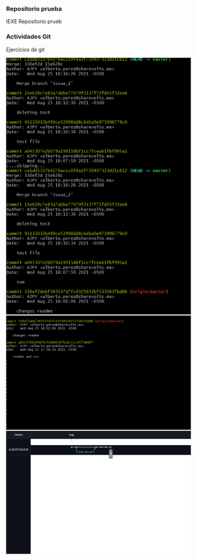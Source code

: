 ### Repositorio prueba

IEXE Repositorio prueb

### Actividades Git

Ejercicios de git

![](./src/Captura.PNG)
![](./src/Captura2.PNG)
![](./src/descarga.png)
